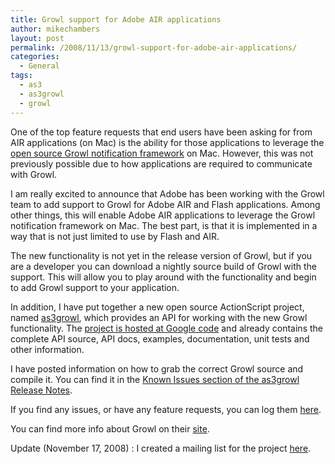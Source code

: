 ```yaml
---
title: Growl support for Adobe AIR applications
author: mikechambers
layout: post
permalink: /2008/11/13/growl-support-for-adobe-air-applications/
categories:
  - General
tags:
  - as3
  - as3growl
  - growl
---
```



One of the top feature requests that end users have been asking for from AIR applications (on Mac) is the ability for those applications to leverage the [open source Growl notification framework][1] on Mac. However, this was not previously possible due to how applications are required to communicate with Growl.

I am really excited to announce that Adobe has been working with the Growl team to add support to Growl for Adobe AIR and Flash applications. Among other things, this will enable Adobe AIR applications to leverage the Growl notification framework on Mac. The best part, is that it is implemented in a way that is not just limited to use by Flash and AIR.  
<!--more-->

  
The new functionality is not yet in the release version of Growl, but if you are a developer you can download a nightly source build of Growl with the support. This will allow you to play around with the functionality and begin to add Growl support to your application.

In addition, I have put together a new open source ActionScript project, named [as3growl][2], which provides an API for working with the new Growl functionality. The [project is hosted at Google code][2] and already contains the complete API source, API docs, examples, documentation, unit tests and other information.

I have posted information on how to grab the correct Growl source and compile it. You can find it in the [Known Issues section of the as3growl Release Notes][3].

If you find any issues, or have any feature requests, you can log them [here][4].

You can find more info about Growl on their [site][1].

Update (November 17, 2008) : I created a mailing list for the project [here][5].

 [1]: http://growl.info/
 [2]: http://code.google.com/p/as3growl/
 [3]: http://code.google.com/p/as3growl/wiki/ReleaseNotes
 [4]: http://code.google.com/p/as3growl/issues/list
 [5]: http://groups.google.com/group/as3growl